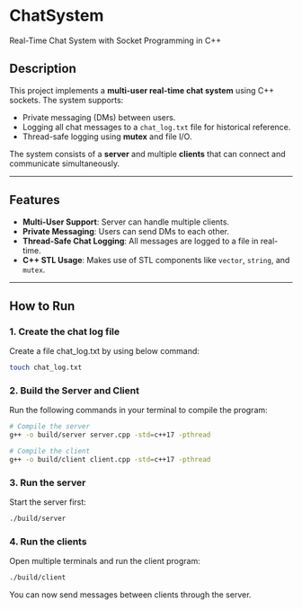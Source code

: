 # ChatSystem
Real-Time Chat System with Socket Programming in C++

## Description
This project implements a **multi-user real-time chat system** using C++ sockets. The system supports:
- Private messaging (DMs) between users.
- Logging all chat messages to a `chat_log.txt` file for historical reference.
- Thread-safe logging using **mutex** and file I/O.

The system consists of a **server** and multiple **clients** that can connect and communicate simultaneously.

---

## Features
- **Multi-User Support**: Server can handle multiple clients.
- **Private Messaging**: Users can send DMs to each other.
- **Thread-Safe Chat Logging**: All messages are logged to a file in real-time.
- **C++ STL Usage**: Makes use of STL components like `vector`, `string`, and `mutex`.

---

## How to Run

### 1. **Create the chat log file**

Create a file chat_log.txt by using below command:

```bash
touch chat_log.txt
```

### 2. **Build the Server and Client**

Run the following commands in your terminal to compile the program:

```bash
# Compile the server
g++ -o build/server server.cpp -std=c++17 -pthread

# Compile the client
g++ -o build/client client.cpp -std=c++17 -pthread
```

### 3. **Run the server**

Start the server first:

```bash
./build/server
```

### 4. **Run the clients**

Open multiple terminals and run the client program:

```bash
./build/client
```

You can now send messages between clients through the server.

